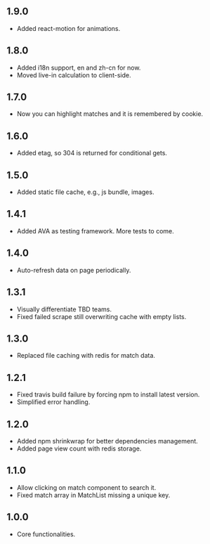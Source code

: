 ## 1.9.0
- Added react-motion for animations.

## 1.8.0
- Added i18n support, en and zh-cn for now.
- Moved live-in calculation to client-side.

## 1.7.0
- Now you can highlight matches and it is remembered by cookie.

## 1.6.0
- Added etag, so 304 is returned for conditional gets.

## 1.5.0
- Added static file cache, e.g., js bundle, images.

## 1.4.1
- Added AVA as testing framework. More tests to come.

## 1.4.0
- Auto-refresh data on page periodically.

## 1.3.1
- Visually differentiate TBD teams.
- Fixed failed scrape still overwriting cache with empty lists.

## 1.3.0
- Replaced file caching with redis for match data.

## 1.2.1
- Fixed travis build failure by forcing npm to install latest version.
- Simplified error handling.

## 1.2.0
- Added npm shrinkwrap for better dependencies management.
- Added page view count with redis storage.

## 1.1.0
- Allow clicking on match component to search it.
- Fixed match array in MatchList missing a unique key.

## 1.0.0
- Core functionalities.
